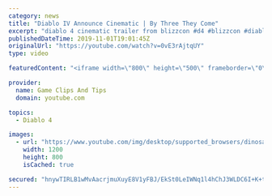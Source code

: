 ```yaml
---
category: news
title: "Diablo IV Announce Cinematic | By Three They Come"
excerpt: "diablo 4 cinematic trailer from blizzcon #d4 #blizzcon #diablo."
publishedDateTime: 2019-11-01T19:01:45Z
originalUrl: "https://youtube.com/watch?v=0vE3rAjtqUY"
type: video

featuredContent: "<iframe width=\"800\" height=\"500\" frameborder=\"0\" src=\"https://www.youtube.com/embed/0vE3rAjtqUY\" allow=\"accelerometer; autoplay; encrypted-media; gyroscope; picture-in-picture\" allowfullscreen></iframe>"

provider:
  name: Game Clips And Tips
  domain: youtube.com

topics:
  - Diablo 4

images:
  - url: "https://www.youtube.com/img/desktop/supported_browsers/dinosaur.png"
    width: 1200
    height: 800
    isCached: true

secured: "hnywTIRLB1wMvAacrjmuXuyE8V1yFBJ/EkSt0LeIWNq1l4hChJ3WLDC6I+K+tDYXVfa6W2Xn6pkIb2WG6npMhPA/eb9m9D5GweA+T1a6JDxrQB+pU4WilyMwdqGk6SWaxzrm21pQyE/nxVJyTeaYG3J1hvAO3ABsV0ukbReRnz+iI5S5MlHQSh/QEUSH8+fSebkAav9hNMNBO06mi36FVSjLqrI/zPCFJ3D1hTa9Ax4NtnBXJ1ayr3xVlKcpo1gQyWcEmGYASGj1NlBZS1mjocKpFa0C+cOafm94uK+AnOaWQE0gdAMAQJFru0Pe/MNq8KQ+Oae/zFgNw4avfHrCB9nPv9Wae6HzbM1nmQVrGXtxjPaVjAxsSltGMvOf0at09XdF1Yc+yYGbdSAJFdNFRw==;yMHyq7tIzNuaD5YYCLXCpQ=="
---
```


